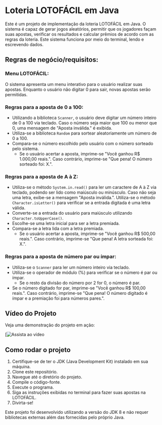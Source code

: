# Loteria LOTOFÁCIL em Java

Este é um projeto de implementação da loteria LOTOFÁCIL em Java. O sistema é capaz de gerar jogos aleatórios, permitir que os jogadores façam suas apostas, verificar os resultados e calcular prêmios de acordo com as regras da loteria. Este sistema funciona por meio do terminal, lendo e escrevendo dados.

## Regras de negócio/requisitos:

### Menu LOTOFÁCIL:

O sistema apresenta um menu interativo para o usuário realizar suas apostas. Enquanto o usuário não digitar 0 para sair, novas apostas serão permitidas.

### Regras para a aposta de 0 a 100:

- Utilizando a biblioteca `Scanner`, o usuário deve digitar um número inteiro de 0 a 100 via teclado. Caso o número seja maior que 100 ou menor que 0, uma mensagem de "Aposta inválida." é exibida.
- Utiliza-se a biblioteca `Random` para sortear aleatoriamente um número de 0 a 100.
- Compara-se o número escolhido pelo usuário com o número sorteado pelo sistema.
  - Se o usuário acertar a aposta, imprime-se "Você ganhou R$ 1.000,00 reais.". Caso contrário, imprime-se "Que pena! O número sorteado foi: X.".

### Regras para a aposta de A à Z:

- Utiliza-se o método `System.in.read()` para ler um caractere de A à Z via teclado, podendo ser lido como maiúsculo ou minúsculo. Caso não seja uma letra, exibe-se a mensagem "Aposta inválida.". Utiliza-se o método `Character.isLetter()` para verificar se a entrada digitada é uma letra válida.
- Converte-se a entrada do usuário para maiúsculo utilizando `Character.toUpperCase()`.
- Escolhe-se uma letra inicial para ser a letra premiada.
- Compara-se a letra lida com a letra premiada.
  - Se o usuário acertar a aposta, imprime-se "Você ganhou R$ 500,00 reais.". Caso contrário, imprime-se "Que pena! A letra sorteada foi: X.".

### Regras para a aposta de número par ou ímpar:

- Utiliza-se o `Scanner` para ler um número inteiro via teclado.
- Utiliza-se o operador de módulo (%) para verificar se o número é par ou ímpar.
  - Se o resto da divisão do número por 2 for 0, o número é par.
- Se o número digitado for par, imprime-se "Você ganhou R$ 100,00 reais.". Caso contrário, imprime-se "Que pena! O número digitado é ímpar e a premiação foi para números pares.".

## Vídeo do Projeto

Veja uma demonstração do projeto em ação:

[![Assista ao vídeo](https://github.com/lucas-novaesm/lotofacil-java-interface-grafica/assets/122632100/564ffd1f-1a35-44b3-8fdf-07c61b81cb7d)

## Como rodar o projeto

1. Certifique-se de ter o JDK (Java Development Kit) instalado em sua máquina.
2. Clone este repositório.
3. Navegue até o diretório do projeto.
4. Compile o código-fonte.
5. Execute o programa.
6. Siga as instruções exibidas no terminal para fazer suas apostas na LOTOFÁCIL.
7. Divirta-se!

Este projeto foi desenvolvido utilizando a versão do JDK 8 e não requer bibliotecas externas além das fornecidas pelo próprio Java.
